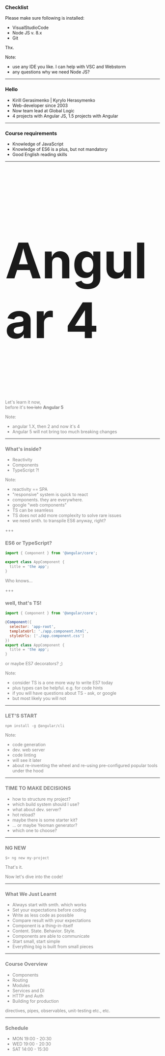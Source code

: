 
### Checklist

Please make sure following is installed:
- VisualStudioCode
- Node JS v. 8.x
- Git

Thx.

Note:
- use any IDE you like. I can help with VSC and Webstorm
- any questions why we need Node JS?

---

### Hello

 - Kirill Gerasimenko | Kyrylo Herasymenko
 - Web-developer since 2003
 - Now team lead at Global Logic
 - 4 projects with Angular JS, 1.5 projects with Angular

---

 ### Course requirements

 - Knowledge of JavaScript
 - Knowledge of ES6 is a plus, but not mandatory
 - Good English reading skills

---

<span class="menu-title" style="display: none">Intro</span>

<h3 style="font-size:160px">Angular 4</h3>

<div class="fragment">
  <div style="color:gray">Let's learn it now,<div>
  <div style="color:gray">before it's <s>too late</s> <b>Angular 5</b></div>
</div>

Note:
- angular 1.X, then 2 and now it's 4
- Angular 5 will not bring too much breaking changes

---

<span class="menu-title" style="display: none">What's inside</span>

### What's inside?

<ul>
  <li class="fragment">Reactivity</li>
  <li class="fragment">Components</li>
  <li class="fragment">TypeScript ?!</li>
</ul>

Note:
- reactivity == SPA
- "responsive" system is quick to react
- components. they are everywhere.
- google "web components"
- TS can be seamless
- TS does not add more complexity to solve rare issues
- we need smth. to transpile ES6 anyway, right?

+++

### ES6 or TypeScript?

```JavaScript
import { Component } from '@angular/core';

export class AppComponent {
  title = 'the app';
}
```
<div class="fragment">Who knows...</div>

+++

### well, that's TS!

```JavaScript
import { Component } from '@angular/core';

@Component({
  selector: 'app-root',
  templateUrl: './app.component.html',
  styleUrls: ['./app.component.css']
})
export class AppComponent {
  title = 'the app';
}
```
<div class="fragment">or maybe ES7 decorators? ;)</div>

Note:
- consider TS is a one more way to write ES7 today
- plus types can be helpful. e.g. for code hints
- if you will have questions about TS - ask, or google
- but most likely you will not
---
<span class="menu-title" style="display: none">@angular/cli</span>

### LET'S START

`npm install -g @angular/cli`

Note:
- code generation
- dev. web server
- code linting
- will see it later
- about re-inventing the wheel and re-using pre-configured popular tools under the hood

---
<span class="menu-title" style="display: none">The questions</span>

### TIME TO MAKE DECISIONS

- how to structure my project?
- which build system should I use?
- what about dev. server?
- hot reload?
- maybe there is some starter kit?
- ... or maybe Yeoman generator?
- which one to choose?

---
<span class="menu-title" style="display: none">The answer</span>

### NG NEW

```
$> ng new my-project
```

That's it.

Now let's dive into the code!

---

### What We Just Learnt

<ul>
  <li class="fragment">Always start with smth. which works</li>
  <li class="fragment">Set your expectations before coding</li>
  <li class="fragment">Write as less code as possible</li>
  <li class="fragment">Compare result with your expectations</li>
  <li class="fragment">Component is a thing-in-itself</li>
  <li class="fragment">Content. State. Behavior. Style.</li>
  <li class="fragment">Components are able to communicate</li>
  <li class="fragment">Start small, start simple</li>
  <li class="fragment">Everything big is built from small pieces</li>
</ul>


---

### Course Overview

<ul>
  <li class="fragment">Components</li>
  <li class="fragment">Routing</li>
  <li class="fragment">Modules</li>
  <li class="fragment">Services and DI</li>
  <li class="fragment">HTTP and Auth</li>
  <li class="fragment">Building for production</li>
</ul>
<div class="fragment">directives, pipes, observables, unit-testing etc., etc.</div>

---

### Schedule

- MON 19:00 - 20:30
- WED 19:00 - 20:30
- SAT 14:00 - 15:30
